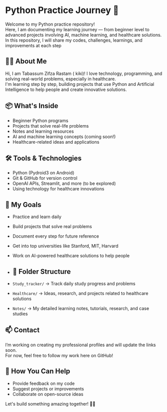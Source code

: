# Python Practice Journey 🚀

Welcome to my Python practice repository!  
Here, I am documenting my learning journey — from beginner level to advanced projects involving AI, machine learning, and healthcare solutions.  
In this repository, I will share my codes, challenges, learnings, and improvements at each step

## 👩‍💻 About Me

Hi, I am Tabassum Zifza Rastam ( kiki)! I love technology, programming, and solving real-world problems, especially in healthcare.  
I'm learning step by step, building projects that use Python and Artificial Intelligence to help people and create innovative solutions.

## 📦 What's Inside

- Beginner Python programs
- Projects that solve real-life problems
- Notes and learning resources
- AI and machine learning concepts (coming soon!)
- Healthcare-related ideas and applications

## 🛠 Tools & Technologies

- Python (Pydroid3 on Android)
- Git & GitHub for version control
- OpenAI APIs, Streamlit, and more (to be explored)
- Using technology for healthcare innovations

## 🎯 My Goals

- Practice and learn daily
- Build projects that solve real problems
- Document every step for future reference
- Get into top universities like Stanford, MIT, Harvard
- Work on AI-powered healthcare solutions to help people
  
- ## 📂 Folder Structure

- `Study_tracker/` → Track daily study progress and problems  
- `Healthcare/` → Ideas, research, and projects related to healthcare solutions  
- `Notes/` → My detailed learning notes, tutorials, research, and case studies
  

## 📫 Contact

I’m working on creating my professional profiles and will update the links soon.  
For now, feel free to follow my work here on GitHub!

## 📌 How You Can Help

- Provide feedback on my code  
- Suggest projects or improvements  
- Collaborate on open-source ideas

Let's build something amazing together! 🚀💡
